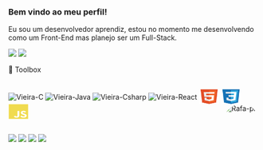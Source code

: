 ### Bem vindo ao meu perfil!

Eu sou um desenvolvedor aprendiz, estou no momento me desenvolvendo como um Front-End mas planejo ser um Full-Stack.

<div>
    <img height="150em" src="https://github-readme-stats-ten-gilt.vercel.app/api?username=CodeVieira&show_icons=true&theme=radical&count_private=true">
    <img height="150em" src="https://github-readme-stats-ten-gilt.vercel.app/api/top-langs/?username=CodeVieira&layout=compact&theme=radical">
</div>

🧰 Toolbox

<div style="display: inline_block"><br>
  <img align="center" alt="Vieira-C" height="30" width="40" src="https://cdn.jsdelivr.net/gh/devicons/devicon/icons/c/c-original.svg">
  <img align="center" alt="Vieira-Java" height="30" width="40" src="https://cdn.jsdelivr.net/gh/devicons/devicon/icons/java/java-original.svg">
  <img align="center" alt="Vieira-Csharp" height="30" width="40" src="https://cdn.jsdelivr.net/gh/devicons/devicon/icons/csharp/csharp-original.svg">
  <img align="center" alt="Vieira-React" height="30" width="40" src="https://cdn.jsdelivr.net/gh/devicons/devicon/icons/react/react-original.svg">
  <img align="center" alt="Vieira-HTML" height="30" width="40" src="https://raw.githubusercontent.com/devicons/devicon/master/icons/html5/html5-original.svg">
  <img align="center" alt="Vieira-CSS" height="30" width="40" src="https://raw.githubusercontent.com/devicons/devicon/master/icons/css3/css3-original.svg">
  <img align="center" alt="Vieira-Js" height="30" width="40" src="https://raw.githubusercontent.com/devicons/devicon/master/icons/javascript/javascript-plain.svg">
  <img align="right" alt="Rafa-pic" height="150" style="border-radius:50px;" src="https://drive.google.com/uc?id=1Gj4dJ3FiHpabPJTADxcwzV4W9f-wgaOT">
</div>

##

<div> 
  <a href="https://www.youtube.com/@thiagovieira3939" target="_blank"><img src="https://img.shields.io/badge/YouTube-FF0000?style=for-the-badge&logo=youtube&logoColor=white" target="_blank"></a>
  <a href="https://www.instagram.com/thiago.sv7/" target="_blank"><img src="https://img.shields.io/badge/-Instagram-%23E4405F?style=for-the-badge&logo=instagram&logoColor=white" target="_blank"></a>
  <a href = "mailto:thiago9653@gmail.com"><img src="https://img.shields.io/badge/Gmail-D14836?style=for-the-badge&logo=gmail&logoColor=white" target="_blank"></a>
  <a href="https://www.linkedin.com/in/thiago-soares-vieira-300349150/" target="_blank"><img src="https://img.shields.io/badge/-LinkedIn-%230077B5?style=for-the-badge&logo=linkedin&logoColor=white" target="_blank"></a> 
</div>
